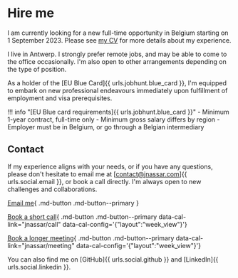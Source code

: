 # Hire me

I am currently looking for a new full-time opportunity in Belgium starting on 1 September 2023.
Please see [my CV](cv) for more details about my experience.

I live in Antwerp.
I strongly prefer remote jobs, and may be able to come to the office occasionally.
I'm also open to other arrangements depending on the type of position.

As a holder of the [EU Blue Card]{{ urls.jobhunt.blue_card }}, I'm equipped to embark on new professional endeavours
immediately upon fulfillment of employment and visa prerequisites.

!!! info "[EU Blue card requirements]{{ urls.jobhunt.blue_card }}"
    - Minimum 1-year contract, full-time only
    - Minimum gross salary differs by region
    - Employer must be in Belgium, or go through a Belgian intermediary

## Contact
If my experience aligns with your needs, or if you have any questions,
please don't hesitate to email me at [contact@jnassar.com]{{ urls.social.email }}, or book a call directly.
I'm always open to new challenges and collaborations.

[Email me](mailto:contact@jnassar.com){ .md-button .md-button--primary }

[Book a short call](#){ .md-button .md-button--primary data-cal-link="jnassar/call" data-cal-config='{"layout":"week_view"\}'}

[Book a longer meeting](#){ .md-button .md-button--primary data-cal-link="jnassar/meeting" data-cal-config='{"layout":"week_view"\}'}

You can also find me on [GitHub]{{ urls.social.github }} and [LinkedIn]{{ urls.social.linkedin }}.
